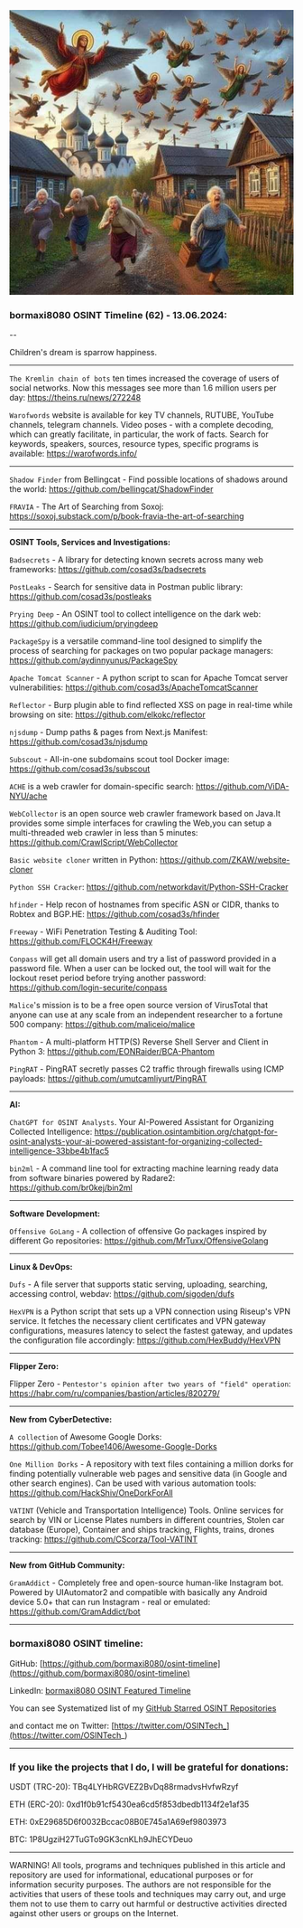 ![alt text](img/62.jpg)
### bormaxi8080 OSINT Timeline (62) - 13.06.2024:

--

Children's dream is sparrow happiness.

----

```The Kremlin chain of bots``` ten times increased the coverage of users of social networks. Now this messages see more than 1.6 million users per day: https://theins.ru/news/272248

```Warofwords``` website is available for key TV channels, RUTUBE, YouTube channels, telegram channels. Video poses - with a complete decoding, which can greatly facilitate, in particular, the work of facts. Search for keywords, speakers, sources, resource types, specific programs is available: https://warofwords.info/

----

```Shadow Finder``` from Bellingcat - Find possible locations of shadows around the world: https://github.com/bellingcat/ShadowFinder

```FRAVIA``` - The Art of Searching from Soxoj: https://soxoj.substack.com/p/book-fravia-the-art-of-searching

----

**OSINT Tools, Services and Investigations:**

```Badsecrets``` - A library for detecting known secrets across many web frameworks: https://github.com/cosad3s/badsecrets

```PostLeaks``` - Search for sensitive data in Postman public library: https://github.com/cosad3s/postleaks

```Prying Deep``` - An OSINT tool to collect intelligence on the dark web: https://github.com/iudicium/pryingdeep

```PackageSpy``` is a versatile command-line tool designed to simplify the process of searching for packages on two popular package managers: https://github.com/aydinnyunus/PackageSpy

```Apache Tomcat Scanner``` - A python script to scan for Apache Tomcat server vulnerabilities: https://github.com/cosad3s/ApacheTomcatScanner

```Reflector``` - Burp plugin able to find reflected XSS on page in real-time while browsing on site: https://github.com/elkokc/reflector

```njsdump``` - Dump paths & pages from Next.js Manifest: https://github.com/cosad3s/njsdump

```Subscout``` - All-in-one subdomains scout tool Docker image: https://github.com/cosad3s/subscout

```ACHE``` is a web crawler for domain-specific search: https://github.com/ViDA-NYU/ache

```WebCollector``` is an open source web crawler framework based on Java.It provides some simple interfaces for crawling the Web,you can setup a multi-threaded web crawler in less than 5 minutes: https://github.com/CrawlScript/WebCollector

```Basic website cloner``` written in Python: https://github.com/ZKAW/website-cloner

```Python SSH Cracker```: https://github.com/networkdavit/Python-SSH-Cracker

```hfinder``` - Help recon of hostnames from specific ASN or CIDR, thanks to Robtex and BGP.HE: https://github.com/cosad3s/hfinder

```Freeway``` - WiFi Penetration Testing & Auditing Tool: https://github.com/FLOCK4H/Freeway

```Conpass``` will get all domain users and try a list of password provided in a password file. When a user can be locked out, the tool will wait for the lockout reset period before trying another password: https://github.com/login-securite/conpass

```Malice```'s mission is to be a free open source version of VirusTotal that anyone can use at any scale from an independent researcher to a fortune 500 company: https://github.com/maliceio/malice

```Phantom``` - A multi-platform HTTP(S) Reverse Shell Server and Client in Python 3: https://github.com/EONRaider/BCA-Phantom

```PingRAT``` - PingRAT secretly passes C2 traffic through firewalls using ICMP payloads: https://github.com/umutcamliyurt/PingRAT

----

**AI:**

```ChatGPT for OSINT Analysts```. Your AI-Powered Assistant for Organizing Collected Intelligence: https://publication.osintambition.org/chatgpt-for-osint-analysts-your-ai-powered-assistant-for-organizing-collected-intelligence-33bbe4b1fac5

```bin2ml``` - A command line tool for extracting machine learning ready data from software binaries powered by Radare2: https://github.com/br0kej/bin2ml

---

**Software Development:**

```Offensive GoLang``` - A collection of offensive Go packages inspired by different Go repositories: https://github.com/MrTuxx/OffensiveGolang

----

**Linux & DevOps:**

```Dufs``` - A file server that supports static serving, uploading, searching, accessing control, webdav: https://github.com/sigoden/dufs

```HexVPN``` is a Python script that sets up a VPN connection using Riseup's VPN service. It fetches the necessary client certificates and VPN gateway configurations, measures latency to select the fastest gateway, and updates the configuration file accordingly: https://github.com/HexBuddy/HexVPN

----

**Flipper Zero:**

Flipper Zero - ```Pentestor's opinion after two years of "field" operation```: https://habr.com/ru/companies/bastion/articles/820279/

----

**New from CyberDetective:**

```A collection``` of Awesome Google Dorks: https://github.com/Tobee1406/Awesome-Google-Dorks

```One Million Dorks``` - A repository with text files containing a million dorks for finding potentially vulnerable web pages and sensitive data (in Google and other search engines). Can be used with various automation tools: https://github.com/HackShiv/OneDorkForAll

```VATINT``` (Vehicle and Transportation Intelligence) Tools. Online services for search by VIN or License Plates numbers in different countries, Stolen car database (Europe), Container and ships tracking, Flights, trains, drones tracking: https://github.com/CScorza/Tool-VATINT

----

**New from GitHub Community:**

```GramAddict``` - Completely free and open-source human-like Instagram bot. Powered by UIAutomator2 and compatible with basically any Android device 5.0+ that can run Instagram - real or emulated: https://github.com/GramAddict/bot

----
### bormaxi8080 OSINT timeline:

GitHub: [https://github.com/bormaxi8080/osint-timeline](https://github.com/bormaxi8080/osint-timeline)

LinkedIn: [bormaxi8080 OSINT Featured Timeline](https://www.linkedin.com/in/osintech/details/featured/)

You can see Systematized list of my [GitHub Starred OSINT Repositories](https://github.com/bormaxi8080/osint-repos-list)

and contact me on Twitter: [https://twitter.com/OSINTech_](https://twitter.com/OSINTech_)

----
### If you like the projects that I do, I will be grateful for donations:

USDT (TRC-20): TBq4LYHbRGVEZ2BvDq88rmadvsHvfwRzyf

ETH (ERC-20): 0xd1f0b91cf5430ea6cd5f853dbedb1134f2e1af35

ETH: 0xE29685D6f0032Bccac08B0E745a1A69ef9803973

BTC: 1P8UgziH27TuGTo9GK3cnKLh9JhECYDeuo

----

WARNING! All tools, programs and techniques published in this article and repository are used for informational, educational purposes or for information security purposes. The authors are not responsible for the activities that users of these tools and techniques may carry out, and urge them not to use them to carry out harmful or destructive activities directed against other users or groups on the Internet.

